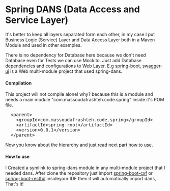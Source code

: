 # Spring DANS (Data Access and Service Layer)

It's better to keep all layers separated form each other, in my case I put Business Logic (Service) Layer and Data Access Layer both in a Maven Module and used in other examples.

There is no dependency for Database here because we don't need Database even for Tests we can use Mockito. Just add Database dependencies and configurations to Web Layer. E.g [spring-boot, swagger-ui](https://github.com/massoudAfrashteh/code-examples/blob/master/java/spring-boot-swagger-ui) is a Web multi-module project that used spring-dans.

#### Compilation
This project will not compile alone! why? because this is a module and needs a main module "com.massoudafrashteh.code.spring" inside it's POM file. 
<pre>
  &lt;parent&gt;
    &lt;groupId&gt;com.massoudafrashteh.code.spring&lt;/groupId&gt;
    &lt;artifactId&gt;spring-root&lt;/artifactId&gt;
    &lt;version&gt;0.0.1&lt;/version&gt;
  &lt;/parent&gt;
</pre>

Now you know about the hierarchy and just read next part [how to use](https://github.com/massoudAfrashteh/code-examples/tree/master/java/spring-dans#how-to-use).

#### How to use
I Created a symlink to spring-dans module in any multi-module project that I needed dans. After clone the repository just import [spring-boot-cxf](https://github.com/massoudAfrashteh/code-examples/tree/master/java/spring-boot-cxf) or [spring-boot-restful](https://github.com/massoudAfrashteh/code-examples/tree/master/java/spring-boot-restful) insideyour IDE then it will automatically import dans, That's it!